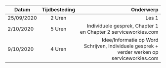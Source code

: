 | Datum        | Tijdbesteding   | Onderwerp| 
| -------------|:-------------:| -----:|
| 25/09/2020   | 2 Uren          | Les 1 | 
| 2/10/2020    | 5 Uren          | Individuele gesprek, Chapter 1 en Chapter 2 serviceworkies.com | 
| 9/10/2020     | 4 Uren          | Idee/Informatie op Word Schrijven, Individuele gesprek + verder werken op serviceworkies.com | 
